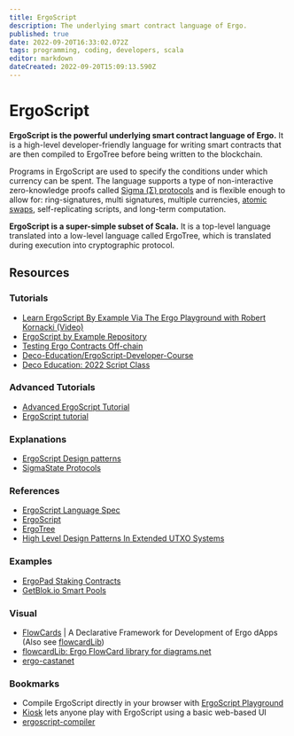 ```yaml
---
title: ErgoScript
description: The underlying smart contract language of Ergo.
published: true
date: 2022-09-20T16:33:02.072Z
tags: programming, coding, developers, scala
editor: markdown
dateCreated: 2022-09-20T15:09:13.590Z
---
```


# ErgoScript
**ErgoScript is the powerful underlying smart contract language of Ergo.** It is a high-level developer-friendly language for writing smart contracts that are then compiled to ErgoTree before being written to the blockchain. 

Programs in ErgoScript are used to specify the conditions under which currency can be spent. The language supports a type of non-interactive zero-knowledge proofs called [Sigma (Σ) protocols](https://ergonaut.space/en/Glossary/sigma-protocols) and is flexible enough to allow for: ring-signatures, multi signatures, multiple currencies, [atomic swaps](/en/Glossary/Atomic-Swaps), self-replicating scripts, and long-term computation.

**ErgoScript is a super-simple subset of Scala.** It is a top-level language translated into a low-level language called ErgoTree, which is translated during execution into cryptographic protocol. 




## Resources

### Tutorials 

- [Learn ErgoScript By Example Via The Ergo Playground with Robert Kornacki (Video)](https://www.youtube.com/watch?v=8l2v1asHgyA)
- [ErgoScript by Example Repository](https://github.com/ergoplatform/ergoscript-by-example)
- [Testing Ergo Contracts Off-chain](https://github.com/anon-real/contract-testing)
- [Deco-Education/ErgoScript-Developer-Course](https://github.com/DeCo-Education/ErgoScript-Developer-Course)
- [Deco Education: 2022 Script Class](https://www.youtube.com/watch?v=qR0_k7VH6KI&list=PLopsKGshj0B4DfFnS-pvriZhba050eaXu)
### Advanced Tutorials

- [Advanced ErgoScript Tutorial](https://ergoplatform.org/docs/AdvancedErgoScriptTutorial.pdf)
- [ErgoScript tutorial](https://ergoplatform.org/docs/ErgoScript.pdf)


### Explanations

- [ErgoScript Design patterns](https://www.ergoforum.org/t/ergoscript-design-patterns/222)
- [SigmaState Protocols](https://docs.ergoplatform.com/sigmastate_protocols.pdf)

### References

- [ErgoScript Language Spec](https://github.com/ScorexFoundation/sigmastate-interpreter/blob/develop/docs/LangSpec.md)
- [ErgoScript](https://ergoplatform.org/docs/ErgoScript.pdf) 
- [ErgoTree](https://ergoplatform.org/docs/ErgoTree.pdf)
- [High Level Design Patterns In Extended UTXO Systems](https://github.com/Emurgo/Emurgo-Research/blob/master/smart-contracts/High%20Level%20Design%20Patterns%20In%20Extended%20UTXO%20Systems.md)

### Examples

- [ErgoPad Staking Contracts](https://github.com/ergo-pad/ergopad/blob/staking-contracts/backend/app/contracts/staking.md)
- [GetBlok.io Smart Pools](https://github.com/GetBlok-io/ergo-smartpooling-contracts)


### Visual

- [FlowCards](flowcards.md) | A Declarative Framework for Development of Ergo dApps (Also see [flowcardLib](https://github.com/lucagdangelo/flowcardLib))
- [flowcardLib: Ergo FlowCard library for diagrams.net](https://github.com/lucagdangelo/flowcardLib)
- [ergo-castanet](https://github.com/iandebeer/ergo-castanet)

### Bookmarks


- Compile ErgoScript directly in your browser with [ErgoScript Playground](https://wallet.plutomonkey.com/p2s/)
- [Kiosk](/dev/stack/kiosk) lets anyone play with ErgoScript using a basic web-based UI
- [ergoscript-compiler](https://github.com/ergoplatform/ergoscript-compiler)

